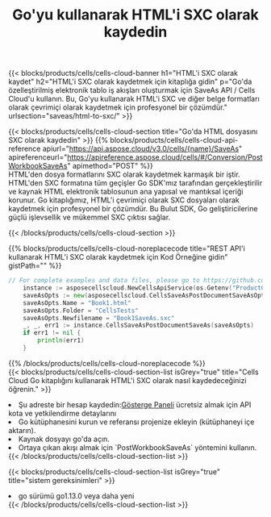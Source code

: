 ﻿---
title:  Go'yu kullanarak HTML'i SXC olarak kaydedin
description:  HTML formatındaki dosyayı SXC formatındaki dosya olarak kaydetmek için Go için Aspose.Cells Cloud SDK'yı kullanma.
kwords: Excel, Save HTML as SXC, REST, Go
howto: How to save HTML as SXC using Aspose.Cells Cloud Go library.
---
{{< blocks/products/cells/cells-cloud-banner h1="HTML\'i SXC olarak kaydet" h2="HTML\'i SXC olarak kaydetmek için kitaplığa gidin" p="Go\'da özelleştirilmiş elektronik tablo iş akışları oluşturmak için SaveAs API / Cells Cloud\'u kullanın. Bu, Go\'yu kullanarak HTML\'i SXC ve diğer belge formatları olarak çevrimiçi olarak kaydetmek için profesyonel bir çözümdür." urlsection="saveas/html-to-sxc/" >}}

{{< blocks/products/cells/cells-cloud-section title="Go\'da HTML dosyasını SXC olarak kaydedin" >}}
{{% blocks/products/cells/cells-cloud-api-reference apiurl="https://api.aspose.cloud/v3.0/cells/{name}/SaveAs" apireferenceurl="https://apireference.aspose.cloud/cells/#/Conversion/PostWorkbookSaveAs" apimethod="POST" %}}
<br/>
HTML'den dosya formatlarını SXC olarak kaydetmek karmaşık bir iştir. HTML'den SXC formatına tüm geçişler Go SDK'mız tarafından gerçekleştirilir ve kaynak HTML elektronik tablosunun ana yapısal ve mantıksal içeriği korunur. Go kitaplığımız, HTML'i çevrimiçi olarak SXC dosyaları olarak kaydetmek için profesyonel bir çözümdür. Bu Bulut SDK, Go geliştiricilerine güçlü işlevsellik ve mükemmel SXC çıktısı sağlar.

{{< /blocks/products/cells/cells-cloud-section >}}

{{% blocks/products/cells/cells-cloud-noreplacecode title="REST API\'i kullanarak HTML\'i SXC olarak kaydetmek için Kod Örneğine gidin" gistPath="" %}}
  
```go
// For complete examples and data files, please go to https://github.com/aspose-cells-cloud/aspose-cells-cloud-go/
    instance := asposecellscloud.NewCellsApiService(os.Getenv("ProductClientId"), os.Getenv("ProductClientSecret"))
    saveAsOpts := new(asposecellscloud.CellsSaveAsPostDocumentSaveAsOpts)
    saveAsOpts.Name = "Book1.html"
    saveAsOpts.Folder = "CellsTests"
    saveAsOpts.Newfilename = "Book1SaveAs.sxc"
    _, _, err1 := instance.CellsSaveAsPostDocumentSaveAs(saveAsOpts)
    if err1 != nil {
	    println(err1)
    }
```
  
{{% /blocks/products/cells/cells-cloud-noreplacecode %}}
<br/>
{{< blocks/products/cells/cells-cloud-section-list isGrey="true" title="Cells Cloud Go kitaplığını kullanarak HTML\'i SXC olarak nasıl kaydedeceğinizi öğrenin." >}}
<li> Şu adreste bir hesap kaydedin:<a href="https://dashboard.aspose.cloud/">Gösterge Paneli</a> ücretsiz almak için API kota ve yetkilendirme detaylarını</li>
<li>Go kütüphanesini kurun ve referansı projenize ekleyin (kütüphaneyi içe aktarın).</li>
<li>Kaynak dosyayı go'da açın.</li>
<li>Ortaya çıkan akışı almak için `PostWorkbookSaveAs` yöntemini kullanın.</li>
{{< /blocks/products/cells/cells-cloud-section-list >}}

{{< blocks/products/cells/cells-cloud-section-list isGrey="true" title="sistem gereksinimleri" >}}
<li>go sürümü go1.13.0 veya daha yeni</li>
{{< /blocks/products/cells/cells-cloud-section-list >}}
